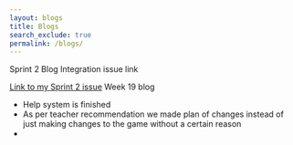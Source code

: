 ```yaml
---
layout: blogs 
title: Blogs
search_exclude: true
permalink: /blogs/
---
```

Sprint 2 Blog
Integration issue link

<a href="https://github.com/avantikachittari/Avantika_2025_2/issues/3">Link to my Sprint 2 issue</a>
Week 19 blog
- Help system is finished 
- As per teacher recommendation we made plan of changes instead of just making changes to the game without a certain reason
- 